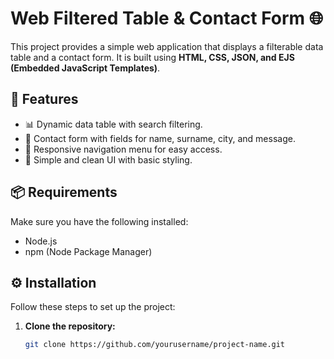 # Web Filtered Table & Contact Form 🌐

This project provides a simple web application that displays a filterable data table and a contact form. It is built using **HTML, CSS, JSON, and EJS (Embedded JavaScript Templates)**.

## 🚀 Features

- 📊 Dynamic data table with search filtering.
- 📩 Contact form with fields for name, surname, city, and message.
- 📱 Responsive navigation menu for easy access.
- 🎨 Simple and clean UI with basic styling.

## 📦 Requirements

Make sure you have the following installed:

- Node.js
- npm (Node Package Manager)

## ⚙️ Installation

Follow these steps to set up the project:

1. **Clone the repository:**
   ```bash
   git clone https://github.com/yourusername/project-name.git
